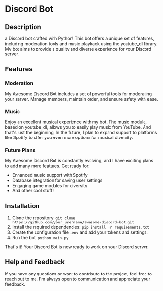 # Discord Bot

## Description

a Discord bot crafted with Python! This bot offers a unique set of features, including moderation tools and music playback using the youtube_dl library. My bot aims to provide a quality and diverse experience for your Discord server.

## Features

### Moderation
My Awesome Discord Bot includes a set of powerful tools for moderating your server. Manage members, maintain order, and ensure safety with ease.

### Music
Enjoy an excellent musical experience with my bot. The music module, based on youtube_dl, allows you to easily play music from YouTube. And that's just the beginning! In the future, I plan to expand support to platforms like Spotify to offer you even more options for musical diversity.

### Future Plans
My Awesome Discord Bot is constantly evolving, and I have exciting plans to add many more features. Get ready for:

- Enhanced music support with Spotify
- Database integration for saving user settings
- Engaging game modules for diversity
- And other cool stuff!

## Installation

1. Clone the repository: `git clone https://github.com/your_username/awesome-discord-bot.git`
2. Install the required dependencies: `pip install -r requirements.txt`
3. Create the configuration file `.env` and add your tokens and settings.
4. Run the bot: `python main.py`

That's it! Your Discord Bot is now ready to work on your Discord server.

## Help and Feedback

If you have any questions or want to contribute to the project, feel free to reach out to me. I'm always open to communication and appreciate your feedback.

